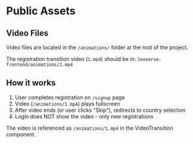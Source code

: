 # Public Assets

## Video Files
Video files are located in the `/animations/` folder at the root of the project.

The registration transition video (`1.mp4`) should be in:
`leoverse-frontend/animations/1.mp4`

## How it works
1. User completes registration on `/signup` page
2. Video (`/animations/1.mp4`) plays fullscreen
3. After video ends (or user clicks "Skip"), redirects to country selection
4. Login does NOT show the video - only new registrations

The video is referenced as `/animations/1.mp4` in the VideoTransition component.

